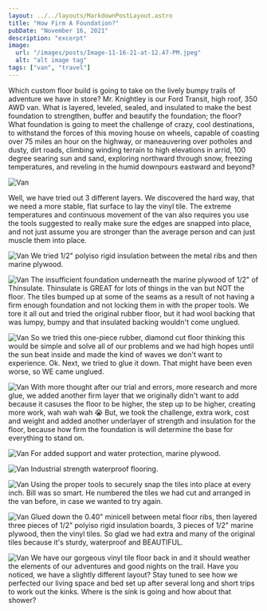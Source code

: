 ```yaml
---
layout: ../../layouts/MarkdownPostLayout.astro
title: "How Firm A Foundation?"
pubDate: "November 16, 2021"
description: "excerpt"
image:
  url: "/images/posts/Image-11-16-21-at-12.47-PM.jpeg"
  alt: "alt image tag"
tags: ["van", "travel"]
---
```


Which custom floor build is going to take on the lively bumpy trails of adventure we have in store? Mr. Knightley is our Ford Transit, high roof, 350 AWD van. What is layered, leveled, sealed, and insulated to make the best foundation to strengthen, buffer and beautify the foundation; the floor? What foundation is going to meet the challenge of crazy, cool destinations, to withstand the forces of this moving house on wheels, capable of coasting over 75 miles an hour on the highway, or maneauvering over potholes and dusty, dirt roads, climbing winding terrain to high elevations in arrid, 100 degree searing sun and sand, exploring northward through snow, freezing temperatures, and reveling in the humid downpours eastward and beyond?

![Van](/images/posts/iohn_lfvt_151019.jpg)

Well, we have tried out 3 different layers. We discovered the hard way, that we need a more stable, flat surface to lay the vinyl tile. The extreme temperatures and continuous movement of the van also requires you use the tools suggested to really make sure the edges are snapped into place, and not just assume you are stronger than the average person and can just muscle them into place.

![Van](/images/posts/EA12F21A-ED40-40FF-9316-18C1B6C90A55.jpeg)
We tried 1/2" polyiso rigid insulation between the metal ribs and then marine plywood.

![Van](/images/posts/IMG_2448-2.jpeg)
The insufficient foundation underneath the marine plywood of 1/2" of Thinsulate. Thinsulate is GREAT for lots of things in the van but NOT the floor. The tiles bumped up at some of the seams as a result of not having a firm enough foundation and not locking them in with the proper tools. We tore it all out and tried the original rubber floor, but it had wool backing that was lumpy, bumpy and that insulated backing wouldn't come unglued.

![Van](/images/posts/IMG_6410.jpeg)
So we tried this one-piece rubber, diamond cut floor thinking this would be simple and solve all of our problems and we had high hopes until the sun beat inside and made the kind of waves we don't want to experience. Ok. Next, we tried to glue it down. That might have been even worse, so WE came unglued.

![Van](/images/posts/IMG_0624-1.jpeg)
With more thought after our trial and errors, more research and more glue, we added another firm layer that we originally didn't want to add because it casuses the floor to be higher, the step up to be higher, creating more work, wah wah wah 😭 But, we took the challenge, extra work, cost and weight and added another underlayer of strength and insulation for the floor, because how firm the foundation is will determine the base for everything to stand on.

![Van](/images/posts/323CB55A-E6ED-48EE-B428-9F41303FD94A.jpeg)
For added support and water protection, marine plywood.

![Van](/images/posts/E74BB3A8-01E1-454F-92F3-E57391E7A568-1.jpeg)
Industrial strength waterproof flooring.

![Van](/images/posts/IMG_6432.jpeg)
Using the proper tools to securely snap the tiles into place at every inch. Bill was so smart. He numbered the tiles we had cut and arranged in the van before, in case we wanted to try again.

![Van](/images/posts/IMG_6437-2.jpeg)
Glued down the 0.40" minicell between metal floor ribs, then layered three pieces of 1/2" polyiso rigid insulation boards, 3 pieces of 1/2" marine plywood, then the vinyl tiles. So glad we had extra and many of the original tiles because it's sturdy, waterproof and BEAUTIFUL.

![Van](/images/posts/Van-JPEG-Floor.jpg)
We have our gorgeous vinyl tile floor back in and it should weather the elements of our adventures and good nights on the trail. Have you noticed, we have a slightly different layout? Stay tuned to see how we perfected our living space and bed set up after several long and short trips to work out the kinks. Where is the sink is going and how about that shower?
